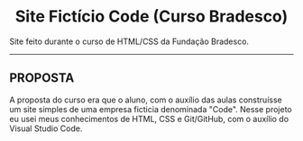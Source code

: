 <h1 align="center"> Site Fictício Code (Curso Bradesco)  </h1>

<p> Site feito durante o curso de HTML/CSS da Fundação Bradesco.
</p>
<hr>
<h2> PROPOSTA </h2>
<p align="justified"> A proposta do curso era que o aluno, com o auxílio das aulas construísse um site simples de uma empresa ficticia denominada "Code". Nesse projeto eu usei meus conhecimentos de HTML, CSS e Git/GitHub, com o auxílio do Visual Studio Code.
</p>